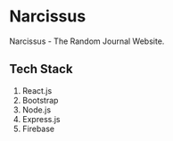# Narcissus

Narcissus - The Random Journal Website.

## Tech Stack

1. React.js
2. Bootstrap
3. Node.js
4. Express.js
5. Firebase
